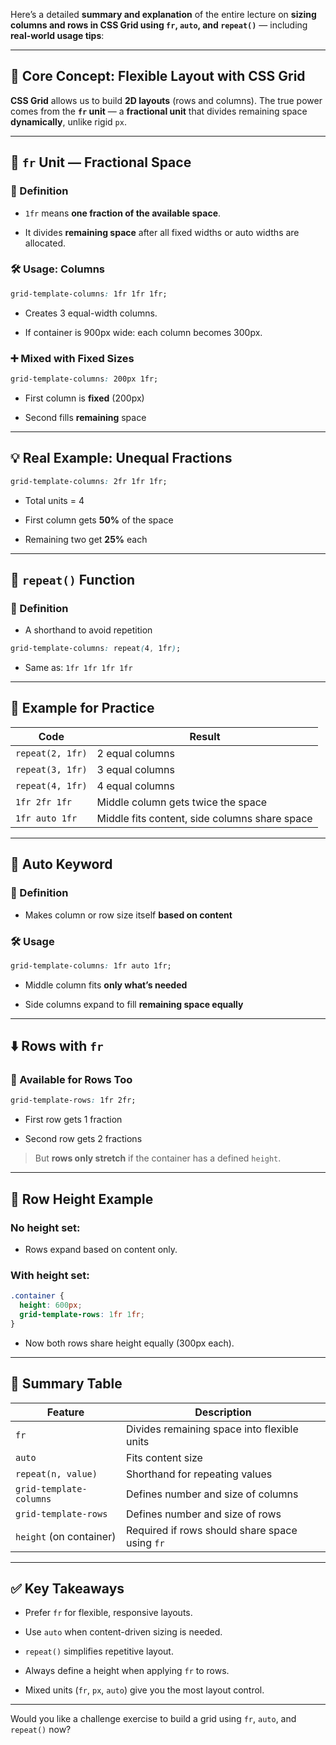 Here’s a detailed **summary and explanation** of the entire lecture on **sizing columns and rows in CSS Grid using `fr`, `auto`, and `repeat()`** — including **real-world usage tips**:

---

## 🧠 Core Concept: Flexible Layout with CSS Grid

**CSS Grid** allows us to build **2D layouts** (rows and columns). The true power comes from the **`fr` unit** — a **fractional unit** that divides remaining space **dynamically**, unlike rigid `px`.

---

## 🔢 `fr` Unit — Fractional Space

### 🔹 Definition

- `1fr` means **one fraction of the available space**.
    
- It divides **remaining space** after all fixed widths or auto widths are allocated.
    

### 🛠 Usage: Columns

```css
grid-template-columns: 1fr 1fr 1fr;
```

- Creates 3 equal-width columns.
    
- If container is 900px wide: each column becomes 300px.
    

### ➕ Mixed with Fixed Sizes

```css
grid-template-columns: 200px 1fr;
```

- First column is **fixed** (200px)
    
- Second fills **remaining** space
    

---

## 💡 Real Example: Unequal Fractions

```css
grid-template-columns: 2fr 1fr 1fr;
```

- Total units = 4
    
- First column gets **50%** of the space
    
- Remaining two get **25%** each
    

---

## 🔁 `repeat()` Function

### 🔹 Definition

- A shorthand to avoid repetition
    

```css
grid-template-columns: repeat(4, 1fr);
```

- Same as: `1fr 1fr 1fr 1fr`
    

---

## 🧮 Example for Practice

|Code|Result|
|---|---|
|`repeat(2, 1fr)`|2 equal columns|
|`repeat(3, 1fr)`|3 equal columns|
|`repeat(4, 1fr)`|4 equal columns|
|`1fr 2fr 1fr`|Middle column gets twice the space|
|`1fr auto 1fr`|Middle fits content, side columns share space|

---

## 🧩 Auto Keyword

### 🔹 Definition

- Makes column or row size itself **based on content**
    

### 🛠 Usage

```css
grid-template-columns: 1fr auto 1fr;
```

- Middle column fits **only what’s needed**
    
- Side columns expand to fill **remaining space equally**
    

---

## ⬇️ Rows with `fr`

### 🔹 Available for Rows Too

```css
grid-template-rows: 1fr 2fr;
```

- First row gets 1 fraction
    
- Second row gets 2 fractions
    

> But **rows only stretch** if the container has a defined `height`.

---

## 📐 Row Height Example

### No height set:

- Rows expand based on content only.
    

### With height set:

```css
.container {
  height: 600px;
  grid-template-rows: 1fr 1fr;
}
```

- Now both rows share height equally (300px each).
    

---

## 🧾 Summary Table

|Feature|Description|
|---|---|
|`fr`|Divides remaining space into flexible units|
|`auto`|Fits content size|
|`repeat(n, value)`|Shorthand for repeating values|
|`grid-template-columns`|Defines number and size of columns|
|`grid-template-rows`|Defines number and size of rows|
|`height` (on container)|Required if rows should share space using `fr`|

---

## ✅ Key Takeaways

- Prefer `fr` for flexible, responsive layouts.
    
- Use `auto` when content-driven sizing is needed.
    
- `repeat()` simplifies repetitive layout.
    
- Always define a height when applying `fr` to rows.
    
- Mixed units (`fr`, `px`, `auto`) give you the most layout control.
    

---

Would you like a challenge exercise to build a grid using `fr`, `auto`, and `repeat()` now?